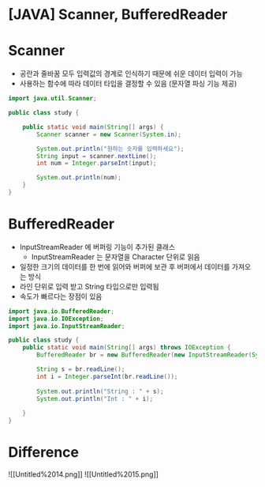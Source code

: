 # [JAVA] Scanner, BufferedReader

# Scanner

- 공란과 줄바꿈 모두 입력값의 경계로 인식하기 때문에 쉬운 데이터 입력이 가능
- 사용하는 함수에 따라 데이터 타입을 결정할 수 있음 (문자열 파싱 기능 제공)

```java
import java.util.Scanner;

public class study {

	public static void main(String[] args) {
		Scanner scanner = new Scanner(System.in);

		System.out.println("원하는 숫자를 입력하세요");
		String input = scanner.nextLine();
		int num = Integer.parseInt(input);

		System.out.println(num);
	}
}
```

# BufferedReader

- InputStreamReader 에 버퍼링 기능이 추가된 클래스
    - InputStreamReader 는 문자열을 Character 단위로 읽음
- 일정한 크기의 데이터를 한 번에 읽어와 버퍼에 보관 후 버퍼에서 데이터를 가져오는 방식
- 라인 단위로 입력 받고 String 타입으로만 입력됨
- 속도가 빠르다는 장점이 있음

```java
import java.io.BufferedReader;
import java.io.IOException;
import java.io.InputStreamReader;

public class study {
	public static void main(String[] args) throws IOException {
		BufferedReader br = new BufferedReader(new InputStreamReader(System.in)); // 선언

		String s = br.readLine(); 
		int i = Integer.parseInt(br.readLine()); 
		
		System.out.println("String : " + s);
		System.out.println("Int : " + i);
		
	}
}
```

# Difference

![[Untitled%2014.png]]
![[Untitled%2015.png]]